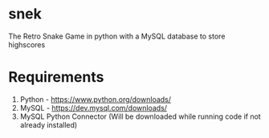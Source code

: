 # snek
The Retro Snake Game in python with a MySQL database to store highscores

# Requirements
1. Python - https://www.python.org/downloads/
2. MySQL - https://dev.mysql.com/downloads/
3. MySQL Python Connector (Will be downloaded while running code if not already installed)

